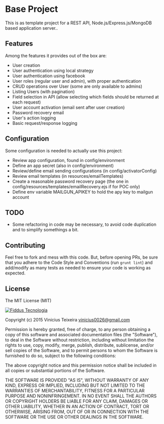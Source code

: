 # Base Project

This is as template project for a REST API, Node.js/Express.js/MongoDB based application server..

## Features

Among the features it provides out of the box are:

- User creation
- User authentication using local strategy
- User authentication using facebook
- User roles (regular user and admin), with proper authentication
- CRUD operations over User (some are only available to admins)
- Listing Users (with pagination)
- Field selection in API (allow selecting which fields should be returned at each request)
- User account activation (email sent after user creation)
- Password recovery email
- User's action logging
- Basic request/response logging

## Configuration

Some configuration is needed to actually use this project:

- Review app configuration, found in config/environment
- Define an app secret (also in config/environment)
- Review/define email sending configurations (in config/activatorConfig)
- Review email templates (in resources/emailTemplates)
- Create a reasonable password recovery page (the one in config/resources/templates/emailRecovery.ejs if for POC only)
- Define env variable MAILGUN_APIKEY to hold the apy key to mailgun account

## TODO
- Some refactoring in code may be necessary, to avoid code duplication and to simplify somethings a bit.

## Contributing

Feel free to fork and mess with this code. But, before opening PRs, be sure that you adhere to the Code Style and Conventions
(run `grunt lint`) and add/modify as many tests as needed to ensure your code is working as expected.

## License

The MIT License (MIT)

[![Fiddus Tecnologia](http://fiddus.com.br/assets/img/logo-site.png)](http://fiddus.com.br)

Copyright (c) 2015 Vinicius Teixeira vinicius0026@gmail.com

Permission is hereby granted, free of charge, to any person obtaining a copy
of this software and associated documentation files (the "Software"), to deal
in the Software without restriction, including without limitation the rights
to use, copy, modify, merge, publish, distribute, sublicense, and/or sell
copies of the Software, and to permit persons to whom the Software is
furnished to do so, subject to the following conditions:

The above copyright notice and this permission notice shall be included in
all copies or substantial portions of the Software.

THE SOFTWARE IS PROVIDED "AS IS", WITHOUT WARRANTY OF ANY KIND, EXPRESS OR
IMPLIED, INCLUDING BUT NOT LIMITED TO THE WARRANTIES OF MERCHANTABILITY,
FITNESS FOR A PARTICULAR PURPOSE AND NONINFRINGEMENT. IN NO EVENT SHALL THE
AUTHORS OR COPYRIGHT HOLDERS BE LIABLE FOR ANY CLAIM, DAMAGES OR OTHER
LIABILITY, WHETHER IN AN ACTION OF CONTRACT, TORT OR OTHERWISE, ARISING FROM,
OUT OF OR IN CONNECTION WITH THE SOFTWARE OR THE USE OR OTHER DEALINGS IN
THE SOFTWARE.
